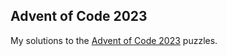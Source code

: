 Advent of Code 2023
-------------------

My solutions to the [Advent of Code 2023](https://adventofcode.com/2023) puzzles.
